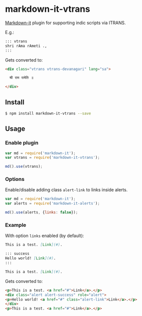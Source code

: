 # markdown-it-vtrans
[Markdown-it][markdown-it] plugin for supporting indic scripts via ITRANS.

E.g.:

```md
::: vtrans
shri rAma rAmeti .,
:::
```

Gets converted to:

```html
<div class="vtrans vtrans-devanagari" lang="sa">

  श्री राम रामेति ॥

</div>
```


## Install

```bash
$ npm install markdown-it-vtrans --save
```


## Usage


### Enable plugin

```js
var md = require('markdown-it');
var vtrans = require('markdown-it-vtrans');

md().use(vtrans);
```


### Options

Enable/disable adding class `alert-link` to links inside alerts.

```js
var md = require('markdown-it');
var alerts = require('markdown-it-alerts');

md().use(alerts, {links: false});
```


### Example

With option `links` enabled (by default):

```md
This is a test. [Link](#).

::: success
Hello world! [Link](#).
:::

This is a test. [Link](#).
```

Gets converted to:

```html
<p>This is a test. <a href="#">Link</a>.</p>
<div class="alert alert-success" role="alert">
<p>Hello world! <a href="#" class="alert-link">Link</a>.</p>
</div>
<p>This is a test. <a href="#">Link</a>.</p>
```


[markdown-it]: https://github.com/markdown-it/markdown-it
